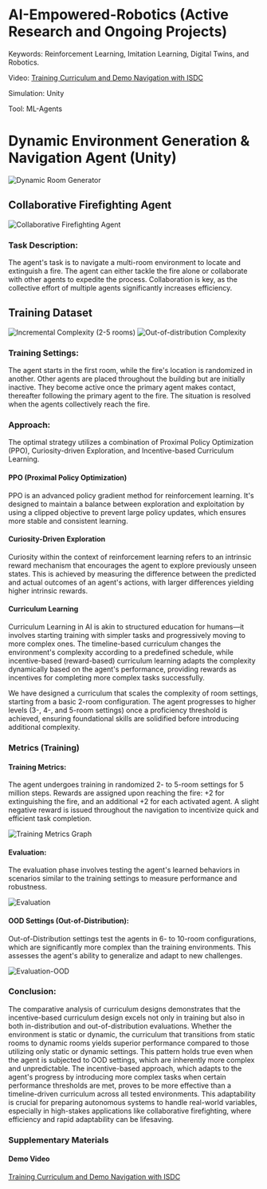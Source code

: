 # AI-Empowered-Robotics (Active Research and Ongoing Projects)
Keywords: Reinforcement Learning, Imitation Learning, Digital Twins, and Robotics. 

Video: [Training Curriculum and Demo Navigation with ISDC](Media/ISDCDemo.mp4)

Simulation: Unity

Tool: ML-Agents

# Dynamic Environment Generation & Navigation Agent (Unity)
![Dynamic Room Generator](https://github.com/duyhho/AI-Empowered-Robotics/blob/main/Media/dynamic_room_generator.gif?raw=true)
## Collaborative Firefighting Agent
![Collaborative Firefighting Agent](https://github.com/duyhho/AI-Empowered-Robotics/blob/main/Media/Collab%20Fire%20Agent.gif)

### Task Description:
The agent's task is to navigate a multi-room environment to locate and extinguish a fire. The agent can either tackle the fire alone or collaborate with other agents to expedite the process. Collaboration is key, as the collective effort of multiple agents significantly increases efficiency.

## Training Dataset
![Incremental Complexity (2-5 rooms)](https://github.com/duyhho/AI-Empowered-Robotics/blob/main/Media/2-5%20Rooms.png)
![Out-of-distribution Complexity](https://github.com/duyhho/AI-Empowered-Robotics/blob/main/Media/6-10%20Rooms.png)
### Training Settings:
The agent starts in the first room, while the fire's location is randomized in another. Other agents are placed throughout the building but are initially inactive. They become active once the primary agent makes contact, thereafter following the primary agent to the fire. The situation is resolved when the agents collectively reach the fire.

### Approach:
The optimal strategy utilizes a combination of Proximal Policy Optimization (PPO), Curiosity-driven Exploration, and Incentive-based Curriculum Learning.

#### PPO (Proximal Policy Optimization)
PPO is an advanced policy gradient method for reinforcement learning. It's designed to maintain a balance between exploration and exploitation by using a clipped objective to prevent large policy updates, which ensures more stable and consistent learning.

#### Curiosity-Driven Exploration
Curiosity within the context of reinforcement learning refers to an intrinsic reward mechanism that encourages the agent to explore previously unseen states. This is achieved by measuring the difference between the predicted and actual outcomes of an agent's actions, with larger differences yielding higher intrinsic rewards.

#### Curriculum Learning
Curriculum Learning in AI is akin to structured education for humans—it involves starting training with simpler tasks and progressively moving to more complex ones. The timeline-based curriculum changes the environment's complexity according to a predefined schedule, while incentive-based (reward-based) curriculum learning adapts the complexity dynamically based on the agent's performance, providing rewards as incentives for completing more complex tasks successfully.

We have designed a curriculum that scales the complexity of room settings, starting from a basic 2-room configuration. The agent progresses to higher levels (3-, 4-, and 5-room settings) once a proficiency threshold is achieved, ensuring foundational skills are solidified before introducing additional complexity.


### Metrics (Training)

#### Training Metrics:
The agent undergoes training in randomized 2- to 5-room settings for 5 million steps. Rewards are assigned upon reaching the fire: +2 for extinguishing the fire, and an additional +2 for each activated agent. A slight negative reward is issued throughout the navigation to incentivize quick and efficient task completion.

![Training Metrics Graph](https://github.com/duyhho/AI-Empowered-Robotics/blob/main/Media/Training.PNG)

#### Evaluation:
The evaluation phase involves testing the agent's learned behaviors in scenarios similar to the training settings to measure performance and robustness.

![Evaluation](https://github.com/duyhho/AI-Empowered-Robotics/blob/main/Media/Evaluation.PNG)

#### OOD Settings (Out-of-Distribution):
Out-of-Distribution settings test the agents in 6- to 10-room configurations, which are significantly more complex than the training environments. This assesses the agent's ability to generalize and adapt to new challenges.

![Evaluation-OOD](https://github.com/duyhho/AI-Empowered-Robotics/blob/main/Media/Evaluation-OOD.PNG) 

### Conclusion:
The comparative analysis of curriculum designs demonstrates that the incentive-based curriculum design excels not only in training but also in both in-distribution and out-of-distribution evaluations. Whether the environment is static or dynamic, the curriculum that transitions from static rooms to dynamic rooms yields superior performance compared to those utilizing only static or dynamic settings. This pattern holds true even when the agent is subjected to OOD settings, which are inherently more complex and unpredictable. The incentive-based approach, which adapts to the agent's progress by introducing more complex tasks when certain performance thresholds are met, proves to be more effective than a timeline-driven curriculum across all tested environments. This adaptability is crucial for preparing autonomous systems to handle real-world variables, especially in high-stakes applications like collaborative firefighting, where efficiency and rapid adaptability can be lifesaving.

### Supplementary Materials 

#### Demo Video

[Training Curriculum and Demo Navigation with ISDC](Media/ISDCDemo.mp4)


